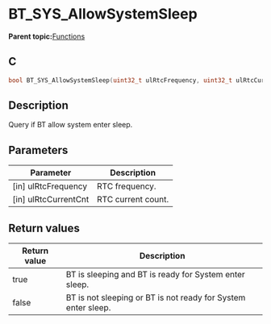 # BT\_SYS\_AllowSystemSleep

**Parent topic:**[Functions](GUID-BCD34C15-EAC6-45F0-97B7-E2EBA942CFEE.md)

## C

```c
bool BT_SYS_AllowSystemSleep(uint32_t ulRtcFrequency, uint32_t ulRtcCurrentCnt);
```

## Description

Query if BT allow system enter sleep.

## Parameters

|Parameter|Description|
|---------|-----------|
|\[in\] ulRtcFrequency|RTC frequency.|
|\[in\] ulRtcCurrentCnt|RTC current count.|

## Return values

|Return value|Description|
|------------|-----------|
|true|BT is sleeping and BT is ready for System enter sleep.|
|false|BT is not sleeping or BT is not ready for System enter sleep.|

